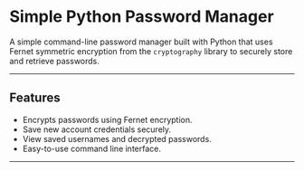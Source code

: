 # Simple Python Password Manager

A simple command-line password manager built with Python that uses Fernet symmetric encryption from the `cryptography` library to securely store and retrieve passwords.

---

## Features

- Encrypts passwords using Fernet encryption.
- Save new account credentials securely.
- View saved usernames and decrypted passwords.
- Easy-to-use command line interface.

---
